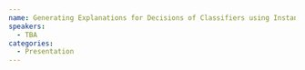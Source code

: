 ```yaml
---
name: Generating Explanations for Decisions of Classifiers using Instance Abstractions
speakers:
  - TBA
categories:
  - Presentation
---
```

